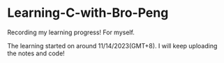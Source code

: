 # Learning-C-with-Bro-Peng
Recording my learning progress! For myself.

The learning started on around 11/14/2023(GMT+8). I will keep uploading the notes and code!
